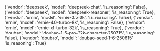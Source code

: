   {'vendor': 'deepseek', 'model': 'deepseek-chat', 'is_reasoning': False},
    {'vendor': 'deepseek', 'model': 'deepseek-reasoner', 'is_reasoning': True},
    {'vendor': 'ernie', 'model': 'ernie-3.5-8k', 'is_reasoning': False},
    {'vendor': 'ernie', 'model': 'ernie-4.0-turbo-8k', 'is_reasoning': False},
    {'vendor': 'ernie', 'model': 'ernie-x1-turbo-32k', 'is_reasoning': True},
    {'vendor': 'doubao', 'model': 'doubao-1-5-pro-32k-character-250715', 'is_reasoning': False},
    {'vendor': 'doubao', 'model': 'doubao-seed-1-6-250615', 'is_reasoning': True}